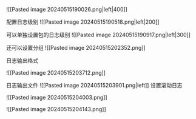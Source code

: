 ![[Pasted image 20240515190026.png|left|400]]

配置日志级别
![[Pasted image 20240515190518.png|left|200]]

可以单独设置包的日志级别
![[Pasted image 20240515190917.png|left|300]]

还可以设置分组
![[Pasted image 20240515202352.png]]

日志输出格式

![[Pasted image 20240515203712.png]]

日志输出文件
![[Pasted image 20240515203901.png|left]]
设置滚动日志

![[Pasted image 20240515204003.png]]

![[Pasted image 20240515204143.png]]



